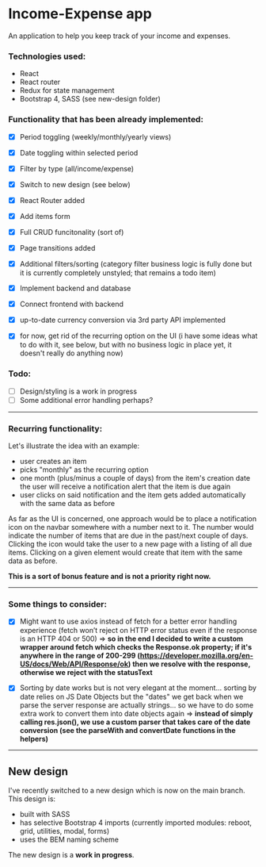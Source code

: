 # Income-Expense app

An application to help you keep track of your income and expenses.

### Technologies used:
* React
* React router
* Redux for state management
* Bootstrap 4, SASS (see new-design folder)

### Functionality that has been already implemented:
* [x] Period toggling (weekly/monthly/yearly views)
* [x] Date toggling within selected period
* [x] Filter by type (all/income/expense)
* [x] Switch to new design (see below)
* [x] React Router added
* [x] Add items form
* [x] Full CRUD funcitonality (sort of)
* [x] Page transitions added
* [x] Additional filters/sorting (category filter business logic is fully done but it is currently completely unstyled; that remains a todo item) 
* [x] Implement backend and database
* [x] Connect frontend with backend
* [x] up-to-date currency conversion via 3rd party API implemented

* [x] for now, get rid of the recurring option on the UI (i have some ideas what to do with it, see below, but with no business logic in place yet, it doesn't really do anything now)

### Todo:
* [ ] Design/styling is a work in progress
* [ ] Some additional error handling perhaps?

---

### Recurring functionality:
Let's illustrate the idea with an example:
* user creates an item
* picks "monthly" as the recurring option
* one month (plus/minus a couple of days) from the item's creation date the user will receive a notification alert that the item is due again
* user clicks on said notification and the item gets added automatically with the same data as before

As far as the UI is concerned, one approach would be to place a notification icon on the navbar somewhere with a number next to it. The number would indicate the number of items that are due in the past/next couple of days. Clicking the icon would take the user to a new page with a listing of all due items. Clicking on a given element would create that item with the same data as before.

**This is a sort of bonus feature and is not a priority right now.**

---

### Some things to consider:
* [x] Might want to use axios instead of fetch for a better error handling experience (fetch won’t reject on HTTP error status even if the response is an HTTP 404 or 500) => **so in the end I decided to write a custom wrapper around fetch which checks the Response.ok property; if it's anywhere in the range of 200-299 (https://developer.mozilla.org/en-US/docs/Web/API/Response/ok) then we resolve with the response, otherwise we reject with the statusText**
* [x] Sorting by date works but is not very elegant at the moment... sorting by date relies on JS Date Objects but the "dates" we get back when we parse the server response are actually strings... so we have to do some extra work to convert them into date objects again => **instead of simply calling res.json(), we use a custom parser that takes care of the date conversion (see the parseWith and convertDate functions in the helpers)**



---

## New design

I've recently switched to a new design which is now on the main branch.
This design is:

* built with SASS
* has selective Bootstrap 4 imports (currently imported modules: reboot, grid, utilities, modal, forms)
* uses the BEM naming scheme

The new design is a **work in progress**.